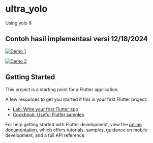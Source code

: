 # ultra_yolo

Using yolo 8

## Contoh hasil implementasi versi 12/18/2024

[![Demo 1](https://img.youtube.com/vi/Htff2jgCag4/0.jpg)](https://www.youtube.com/watch?v=Htff2jgCag4)

[![Demo 2](https://img.youtube.com/vi/fGMMiqRtuSQ/0.jpg)](https://www.youtube.com/watch?v=fGMMiqRtuSQ)

## Getting Started

This project is a starting point for a Flutter application.

A few resources to get you started if this is your first Flutter project:

- [Lab: Write your first Flutter app](https://docs.flutter.dev/get-started/codelab)
- [Cookbook: Useful Flutter samples](https://docs.flutter.dev/cookbook)

For help getting started with Flutter development, view the
[online documentation](https://docs.flutter.dev/), which offers tutorials,
samples, guidance on mobile development, and a full API reference.
